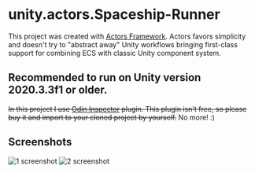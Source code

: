 # unity.actors.Spaceship-Runner
This project was created with [Actors Framework](https://github.com/PixeyeHQ/actors.unity). Actors favors simplicity and doesn't try to "abstract away" Unity workflows bringing first-class support for combining ECS with classic Unity component system.
## Recommended to run on Unity version 2020.3.3f1 or older.

~~In this project I use [Odin Inspector](https://assetstore.unity.com/packages/tools/utilities/odin-inspector-and-serializer-89041) plugin. This plugin isn't free, so please buy it and import to your cloned project by yourself.~~ No more! :)

## Screenshots

![1 screenshot](https://cdn.discordapp.com/attachments/428973249502642208/770997380379836416/unknown.png?ex=662da183&is=662c5003&hm=66b367c3426399dfe42a91706ff6c42d2f37f99fd2d12114b1d9b473d4a22dec&)
![2 screenshot](https://cdn.discordapp.com/attachments/428973249502642208/770997633963130880/unknown.png?ex=662da1c0&is=662c5040&hm=af8dc91d17b0c121ed8be0ee3fb2f65448567a334817a9f59ed09198e4b806c0&)

